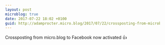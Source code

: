 ```yaml
---
layout: post
microblog: true
date: 2017-07-22 18:02 +0100
guid: http://adamprocter.micro.blog/2017/07/22/crossposting-from-microblog.html
---
```

Crossposting from micro.blog to Facebook now activated 👍
